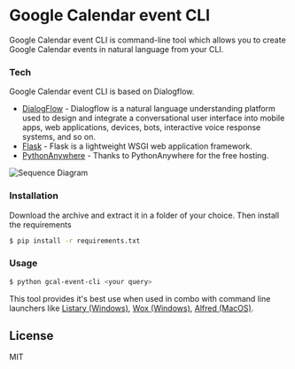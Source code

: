 # Google Calendar event CLI

Google Calendar event CLI is command-line tool which allows you to create Google Calendar events in natural language from your CLI.

### Tech

Google Calendar event CLI is based on Dialogflow.

* [DialogFlow](https://cloud.google.com/dialogflow) - Dialogflow is a natural language understanding platform used to design and integrate a conversational user interface into mobile apps, web applications, devices, bots, interactive voice response systems, and so on.
* [Flask](https://flask.palletsprojects.com/) - Flask is a lightweight WSGI web application framework.
* [PythonAnywhere](https://www.pythonanywhere.com/) - Thanks to PythonAnywhere for the free hosting.

![Sequence Diagram](https://s3.us-west-2.amazonaws.com/secure.notion-static.com/efcc8cf1-d73a-4426-9c0d-9339b46fa180/Untitled.png?X-Amz-Algorithm=AWS4-HMAC-SHA256&X-Amz-Credential=AKIAT73L2G45O3KS52Y5%2F20201113%2Fus-west-2%2Fs3%2Faws4_request&X-Amz-Date=20201113T100315Z&X-Amz-Expires=86400&X-Amz-Signature=953d51d41c15cbe2cb67ad21a27a6251d4d1d7a1171db03f6ba5e794bc69b61a&X-Amz-SignedHeaders=host&response-content-disposition=filename%20%3D%22Untitled.png%22)

### Installation

Download the archive and extract it in a folder of your choice.
Then install the requirements
```sh
$ pip install -r requirements.txt
```

### Usage

```sh
$ python gcal-event-cli <your query>
```
This tool provides it's best use when used in combo with command line launchers like [Listary (Windows)](https://www.listary.com/), [Wox (Windows)](http://www.wox.one/), [Alfred (MacOS)](https://www.alfredapp.com/).

License
----

MIT
